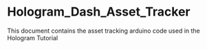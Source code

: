 # Hologram_Dash_Asset_Tracker
This document contains the asset tracking arduino code used in the Hologram Tutorial

